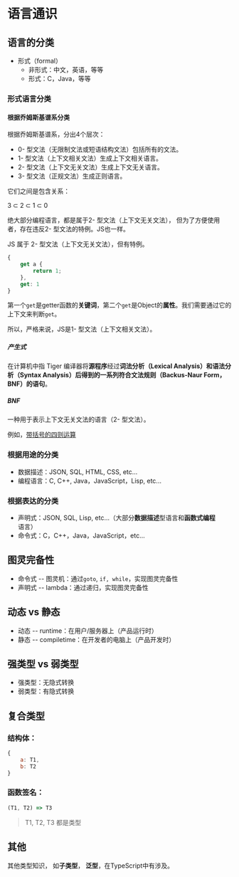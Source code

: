 # 语言通识

## 语言的分类

* 形式（formal）
    * 非形式：中文，英语，等等
    * 形式：C，Java，等等

### 形式语言分类

#### 根据乔姆斯基谱系分类
根据乔姆斯基谱系，分出4个层次：
* 0- 型文法（无限制文法或短语结构文法）包括所有的文法。
* 1- 型文法（上下文相关文法）生成上下文相关语言。
* 2- 型文法（上下文无关文法）生成上下文无关语言。
* 3- 型文法（正规文法）生成正则语言。

它们之间是包含关系：

3 &subset; 2 &subset; 1 &subset; 0

绝大部分编程语言，都是属于2- 型文法（上下文无关文法）， 但为了方便使用者，存在违反2- 型文法的特例。JS也一样。

JS 属于 2- 型文法（上下文无关文法），但有特例。

```javascript
{
    get a {
        return 1;
    },
    get: 1
}
```
第一个`get`是getter函数的**关键词**，第二个`get`是Object的**属性**。我们需要通过它的上下文来判断`get`。

所以，严格来说，JS是1- 型文法（上下文相关文法）。

##### 产生式

在计算机中指 Tiger 编译器将**源程序**经过**词法分析（Lexical Analysis）**和**语法分析（Syntax Analysis）**后得到的一系列**符合文法规则（Backus-Naur Form，BNF）的语句**。

##### BNF

一种用于表示上下文无关文法的语言（2- 型文法）。

例如，[带括号的四则运算](lesson_2.bnf)

### 根据用途的分类

* 数据描述：JSON, SQL, HTML, CSS, etc...
* 编程语言：C, C++, Java，JavaScript，Lisp, etc...

### 根据表达的分类

* 声明式：JSON, SQL, Lisp, etc...（大部分**数据描述**型语言和**函数式编程**语言）
* 命令式：C，C++，Java，JavaScript，etc...

## 图灵完备性

* 命令式 -- 图灵机：通过`goto`, `if, while`，实现图灵完备性
* 声明式 -- lambda：通过递归，实现图灵完备性

## 动态 vs 静态

* 动态 -- runtime：在用户/服务器上（产品运行时）
* 静态 -- compiletime：在开发者的电脑上（产品开发时）

## 强类型 vs 弱类型

* 强类型：无隐式转换
* 弱类型：有隐式转换

## 复合类型

### 结构体： 

```javascript
{
    a: T1,
    b: T2
}
```

### 函数签名：

```javascript
(T1, T2) => T3
```

> T1, T2, T3 都是类型

## 其他

其他类型知识， 如**子类型**， **泛型**，在TypeScript中有涉及。